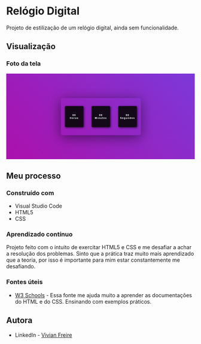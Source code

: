 # Relógio Digital

Projeto de estilização de um relógio digital, ainda sem funcionalidade.


## Visualização

### Foto da tela

![](src/screenshot.png)


## Meu processo

### Construído com

- Visual Studio Code 
- HTML5
- CSS


### Aprendizado contínuo

Projeto feito com o intuito de exercitar HTML5 e CSS e me desafiar a achar a resolução dos problemas. Sinto que a prática traz muito mais aprendizado que a teoria, por isso é importante para mim estar constantemente me desafiando.


### Fontes úteis

- [W3 Schools](https://www.w3schools.com) - Essa fonte me ajuda muito a aprender as documentações do HTML e do CSS. Ensinando com exemplos práticos.


## Autora

- LinkedIn - [Vivian Freire](www.linkedin.com/in/vivian-gfreire)

